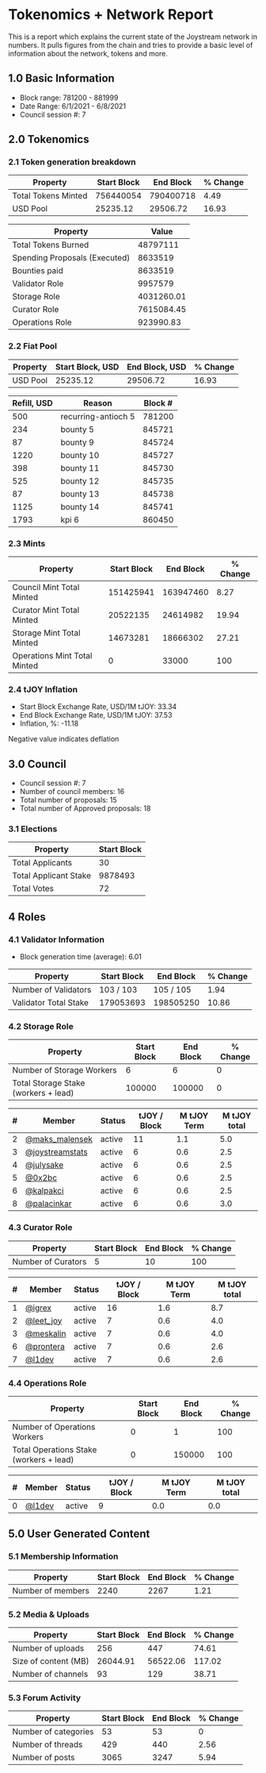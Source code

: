 # Tokenomics + Network Report
This is a report which explains the current state of the Joystream network in numbers. It pulls figures from the chain and tries to provide a basic level of information about the network, tokens and more. 

## 1.0 Basic Information
* Block range: 781200 - 881999
* Date Range: 6/1/2021 - 6/8/2021
* Council session #: 7

## 2.0 Tokenomics
### 2.1 Token generation breakdown
| Property            | Start Block | End Block | % Change |
|---------------------|--------------|--------------|----------|
| Total Tokens Minted |  756440054 | 790400718 | 4.49 |
| USD Pool |  25235.12 | 29506.72 | 16.93 |

| Property            | Value        |
|---------------------|--------------|
| Total Tokens Burned | 48797111 |
| Spending Proposals (Executed) | 8633519 |
| Bounties paid       | 8633519 |
| Validator Role      | 9957579 |
| Storage Role        | 4031260.01 |
| Curator Role        | 7615084.45 |
| Operations Role     | 923990.83 |

### 2.2 Fiat Pool
| Property            | Start Block, USD | End Block, USD | % Change |
|---------------------|--------------|--------------|----------|
| USD Pool | 25235.12 | 29506.72 | 16.93 |

| Refill, USD | Reason | Block # |
|---------------------|--------------|--------------|
| 500 | recurring-antioch 5 | 781200 |
| 234 | bounty 5 | 845721 |
| 87 | bounty 9 | 845724 |
| 1220 | bounty 10 | 845727 |
| 398 | bounty 11 | 845730 |
| 525 | bounty 12 | 845735 |
| 87 | bounty 13 | 845738 |
| 1125 | bounty 14 | 845741 |
| 1793 | kpi 6 | 860450 |


### 2.3 Mints
| Property                    | Start Block           | End Block | % Change |
|-----------------------------|-----------------------|--------------|----------|
| Council Mint Total Minted   | 151425941  | 163947460 |8.27 |
| Curator Mint Total Minted   | 20522135 | 24614982 | 19.94 |
| Storage Mint Total Minted   | 14673281 | 18666302 | 27.21 |
| Operations Mint Total Minted | 0 | 33000 | 100 |


### 2.4 tJOY Inflation

* Start Block Exchange Rate, USD/1M tJOY: 33.34
* End Block Exchange Rate, USD/1M tJOY: 37.53
* Inflation, %: -11.18

Negative value indicates deflation

## 3.0 Council
* Council session #: 7
* Number of council members: 16
* Total number of proposals: 15
* Total number of Approved proposals: 18

### 3.1 Elections
| Property                    | Start Block  |
|-----------------------------|--------------|
| Total Applicants            | 30 |
| Total Applicant Stake       | 9878493 |
| Total Votes                 | 72 |

## 4 Roles
### 4.1 Validator Information
* Block generation time (average): 6.01

| Property                   | Start Block | End Block | % Change |
|----------------------------|--------------|--------------|----------|
| Number of Validators       | 103 / 103 | 105 / 105 | 1.94 |
| Validator Total Stake      | 179053693 | 198505250 | 10.86 |


### 4.2 Storage Role
| Property                | Start Block | End Block | % Change |
|-------------------------|--------------|--------------|----------|
| Number of Storage Workers | 6 | 6 | 0 |
| Total Storage Stake (workers + lead) | 100000 | 100000 | 0 |

| # | Member | Status | tJOY / Block | M tJOY Term | M tJOY total |
|--|--|--|--|--|--|
| 2 | [@maks_malensek](https://pioneer.joystreamstats.live/#/members/maks_malensek) | active | 11 | 1.1 | 5.0 |
| 3 | [@joystreamstats](https://pioneer.joystreamstats.live/#/members/joystreamstats) | active | 6 | 0.6 | 2.5 |
| 4 | [@julysake](https://pioneer.joystreamstats.live/#/members/julysake) | active | 6 | 0.6 | 2.5 |
| 5 | [@0x2bc](https://pioneer.joystreamstats.live/#/members/0x2bc) | active | 6 | 0.6 | 2.5 |
| 6 | [@kalpakci](https://pioneer.joystreamstats.live/#/members/kalpakci) | active | 6 | 0.6 | 2.5 |
| 8 | [@palacinkar](https://pioneer.joystreamstats.live/#/members/palacinkar) | active | 6 | 0.6 | 3.0 |


### 4.3 Curator Role
| Property                | Start Block | End Block | % Change |
|-------------------------|--------------|--------------|----------|
| Number of Curators      | 5 | 10 | 100 |

| # | Member | Status | tJOY / Block | M tJOY Term | M tJOY total |
|--|--|--|--|--|--|
| 1 | [@igrex](https://pioneer.joystreamstats.live/#/members/igrex) | active | 16 | 1.6 | 8.7 |
| 2 | [@leet_joy](https://pioneer.joystreamstats.live/#/members/leet_joy) | active | 7 | 0.6 | 4.0 |
| 3 | [@meskalin](https://pioneer.joystreamstats.live/#/members/meskalin) | active | 7 | 0.6 | 4.0 |
| 6 | [@prontera](https://pioneer.joystreamstats.live/#/members/prontera) | active | 7 | 0.6 | 2.6 |
| 7 | [@l1dev](https://pioneer.joystreamstats.live/#/members/l1dev) | active | 7 | 0.6 | 2.6 |


### 4.4 Operations Role
| Property                | Start Block | End Block | % Change |
|-------------------------|--------------|--------------|----------|
| Number of Operations Workers      | 0 | 1 | 100 |
| Total Operations Stake (workers + lead) | 0 | 150000 | 100 |

| # | Member | Status | tJOY / Block | M tJOY Term | M tJOY total |
|--|--|--|--|--|--|
| 0 | [@l1dev](https://pioneer.joystreamstats.live/#/members/l1dev) | active | 9 | 0.0 | 0.0 |


## 5.0 User Generated Content
### 5.1 Membership Information
| Property          | Start Block | End Block | % Change |
|-------------------|--------------|--------------|----------|
| Number of members | 2240|  2267 | 1.21 |

### 5.2 Media & Uploads
| Property                | Start Block | End Block | % Change |
|-------------------------|--------------|--------------|----------|
| Number of uploads       | 256 | 447  |  74.61 |
| Size of content (MB)    |  26044.91 |  56522.06 | 117.02 |
| Number of channels      |  93 | 129 | 38.71 |

### 5.3 Forum Activity
| Property          | Start Block | End Block | % Change |
|-------------------|--------------|--------------|----------|
| Number of categories | 53 | 53 | 0 |
| Number of threads    | 429 | 440 | 2.56 |
| Number of posts      | 3065 | 3247 | 5.94 |
